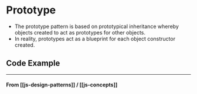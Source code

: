 # Prototype

- The prototype pattern is based on prototypical inheritance whereby objects created to act as prototypes for other objects.
- In reality, prototypes act as a blueprint for each object constructor created.

## Code Example

---

#### **From** [[js-design-patterns]] / [[js-concepts]]
